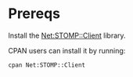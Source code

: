 Prereqs
=======

Install the [Net:STOMP::Client](http://search.cpan.org/dist/Net-STOMP-Client/)
library.

CPAN users can install it by running:

    cpan Net:STOMP::Client


